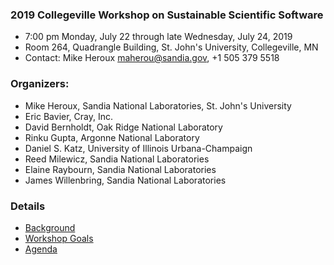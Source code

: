 
### 2019 Collegeville Workshop on Sustainable Scientific Software
- 7:00 pm Monday, July 22 through late Wednesday, July 24, 2019
- Room 264, Quadrangle Building, St. John's University, Collegeville, MN
- Contact: Mike Heroux <maherou@sandia.gov>, +1 505 379 5518

### Organizers:
- Mike Heroux, Sandia National Laboratories, St. John's University
- Eric Bavier, Cray, Inc.
- David Bernholdt, Oak Ridge National Laboratory
- Rinku Gupta, Argonne National Laboratory
- Daniel S. Katz, University of Illinois Urbana-Champaign
- Reed Milewicz, Sandia National Laboratories
- Elaine Raybourn, Sandia National Laboratories
- James Willenbring, Sandia National Laboratories

### Details
- [Background](Background.md)
- [Workshop Goals](Goals.md)
- [Agenda](Agenda.md)
